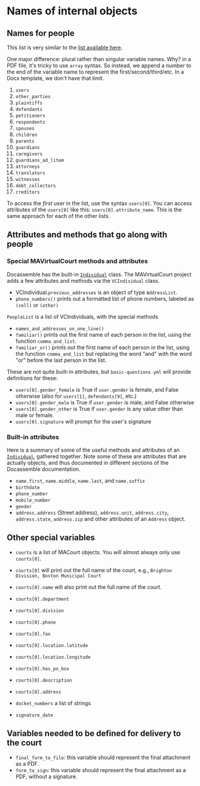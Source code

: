 # Names of internal objects

## Names for people

This list is very similar to the [list available here](https://github.com/SuffolkLITLab/doc-assembly-line/blob/master/labeling-pdf-fields.md#information-about-people).

One major difference: plural rather than singular variable names. Why? in a PDF file, it's tricky to use `array` syntax. So instead, we append a number to the end of the variable name to represent the first/second/third/etc. In a Docx template, we don't have that limit.

1. `users`
1. `other_parties`
1. `plaintiffs`
1. `defendants`
1. `petitioners`
1. `respondents`
1. `spouses`
1. `children`
1. `parents`
1. `guardians`
1. `caregivers`
1. `guardians_ad_litem`
1. `attorneys`
1. `translators`
1. `witnesses`
1. `debt_collectors`
1. `creditors`

To access the _first_ user in the list, use the syntax `users[0]`. You can access attributes of the `users[0]` like this: `users[0].attribute_name`. This is the same approach for each of the other lists.

## Attributes and methods that go along with people

### Special MAVirtualCourt methods and attributes
Docassemble has the built-in [`Individual`](https://docassemble.org/docs/objects.html#Individual) class.
The MAVirtualCourt project adds a few attributes and methods via the `VCIndividual` class.

* VCIndividual.`previous_addresses` is an object of type `AddressList`.
* `phone_numbers()` prints out a formatted list of phone numbers, labeled as `(cell)` or `(other)`

`PeopleList` is a list of VCIndividuals, with the special methods

* `names_and_addresses_on_one_line()`
* `familiar()` prints out the first name of each person in the list, using the function `comma_and_list`.
* `familiar_or()` prints out the first name of each person in the list, using the function `comma_and_list` but replacing the word "and" with the word "or" before the last person in the list.

These are not quite built-in attributes, but `basic-questions.yml` will provide definitions for these:

* `users[0].gender_female` is True if `user.gender` is female, and False otherwise (also for `users[1]`, `defendants[9]`, etc.)
* `users[0].gender_male` is True if `user.gender` is male, and False otherwise
* `users[0].gender_other` is True if `user.gender` is any value other than male or female.
* `users[0].signature` will prompt for the user's signature

### Built-in attributes

Here is a summary of some of the useful methods and attributes of an [`Individual`](https://docassemble.org/docs/objects.html#Individual), gathered together. Note some of these
are attributes that are actually objects, and thus documented in different sections of the Docassemble documentation.

* `name.first`, `name.middle`, `name.last`, and `name.suffix`
* `birthdate`
* `phone_number`
* `mobile_number`
* `gender`
* `address.address` (Street address), `address.unit`, `address.city`, `address.state`, `address.zip` and other attributes of an `Address` object.

## Other special variables

* `courts` is a list of MACourt objects. You will almost always only use `courts[0]`.
* `courts[0]` will print out the full name of the court, e.g., `Brighton Division, Boston Municipal Court`
* `courts[0].name` will also print out the full name of the court.
* `courts[0].department`
* `courts[0].division`
* `courts[0].phone`
* `courts[0].fax`
* `courts[0].location.latitude`
* `courts[0].location.longitude`
* `courts[0].has_po_box`
* `courts[0].description`
* `courts[0].address`

* `docket_numbers` a list of strings
* `signature_date`

## Variables needed to be defined for delivery to the court

* `final_form_to_file`: this variable should represent the final attachment as a PDF.
* `form_to_sign`: this variable should represent the final attachment as a PDF, without a signature.
